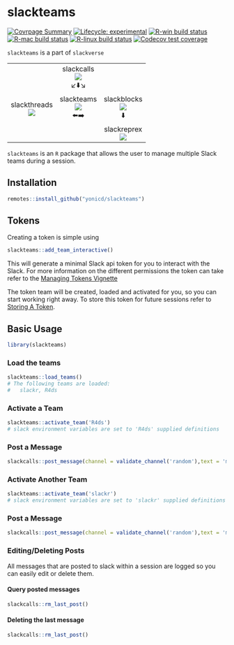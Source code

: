 
<!-- README.md is generated from README.Rmd. Please edit that file -->

# slackteams

<!-- badges: start -->

[![Covrpage
Summary](https://img.shields.io/badge/covrpage-Last_Build_2020_08_13-brightgreen.svg)](http://tinyurl.com/qq3vz59)
[![Lifecycle:
experimental](https://img.shields.io/badge/lifecycle-experimental-orange.svg)](https://www.tidyverse.org/lifecycle/#experimental)
[![R-win build
status](https://github.com/yonicd/slackteams/workflows/R-win/badge.svg)](https://github.com/yonicd/slackteams)
[![R-mac build
status](https://github.com/yonicd/slackteams/workflows/R-mac/badge.svg)](https://github.com/yonicd/slackteams)
[![R-linux build
status](https://github.com/yonicd/slackteams/workflows/R-linux/badge.svg)](https://github.com/yonicd/slackteams)
[![Codecov test
coverage](https://codecov.io/gh/yonicd/slackteams/branch/master/graph/badge.svg)](https://codecov.io/gh/yonicd/slackteams?branch=master)
<!-- badges: end -->

`slackteams` is a part of `slackverse`

|                                                                                                                                 |                                                                                                                                     |                                                                                                                                    |
| :-----------------------------------------------------------------------------------------------------------------------------: | :---------------------------------------------------------------------------------------------------------------------------------: | :--------------------------------------------------------------------------------------------------------------------------------: |
|                                                                                                                                 | slackcalls<br>[![](https://github.com/yonicd/slackcalls/workflows/R-mac/badge.svg)](https://github.com/yonicd/slackcalls)<br>↙️⬇️↘️ |                                                                                                                                    |
| slackthreads<br>[![](https://github.com/yonicd/slackthreads/workflows/R-mac/badge.svg)](https://github.com/yonicd/slackthreads) |  slackteams<br>[![](https://github.com/yonicd/slackteams/workflows/R-mac/badge.svg)](https://github.com/yonicd/slackteams)<br>⬅️➡️  | slackblocks<br>[![](https://github.com/yonicd/slackblocks/workflows/R-mac/badge.svg)](https://github.com/yonicd/slackblocks)<br>⬇️ |
|                                                                                                                                 |                                                                                                                                     |    slackreprex<br>[![](https://github.com/yonicd/slackreprex/workflows/R-mac/badge.svg)](https://github.com/yonicd/slackreprex)    |

`slackteams` is an `R` package that allows the user to manage multiple
Slack teams during a session.

## Installation

``` r
remotes::install_github("yonicd/slackteams")
```

## Tokens

Creating a token is simple using

``` r
slackteams::add_team_interactive()
```

This will generate a minimal Slack api token for you to interact with
the Slack. For more information on the different permissions the token
can take refer to the [Managing Tokens Vignette](articles/scopes.html)

The token team will be created, loaded and activated for you, so you can
start working right away. To store this token for future sessions refer
to [Storing A Token](articles/manage.html#storing-a-token).

## Basic Usage

``` r
library(slackteams)
```

### Load the teams

``` r
slackteams::load_teams()
# The following teams are loaded:
#   slackr, R4ds
```

### Activate a Team

``` r
slackteams::activate_team('R4ds')
# slack environment variables are set to 'R4ds' supplied definitions
```

### Post a Message

``` r
slackcalls::post_message(channel = validate_channel('random'),text = 'my message')
```

### Activate Another Team

``` r
slackteams::activate_team('slackr')
# slack environment variables are set to 'slackr' supplied definitions
```

### Post a Message

``` r
slackcalls::post_message(channel = validate_channel('random'),text = 'my other message')
```

### Editing/Deleting Posts

All messages that are posted to slack within a session are logged so you
can easily edit or delete them.

#### Query posted messages

``` r
slackcalls::rm_last_post()
```

#### Deleting the last message

``` r
slackcalls::rm_last_post()
```
